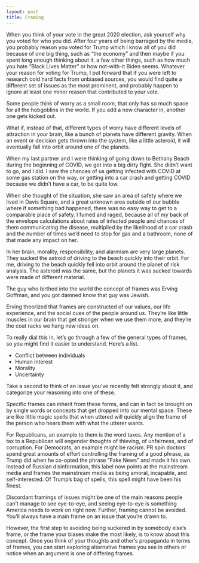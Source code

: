 ```yaml
---
layout: post
title: Framing
---
```


When you think of your vote in the great 2020 election, ask yourself why you voted for who you did. After four years of being barraged by the media, you probably reason you voted for Trump which I know all of you did because of one big thing, such as “the economy” and then maybe if you spent long enough thinking about it, a few other things, such as how much you hate “Black Lives Matter” or how not-with-it Biden seems. Whatever your reason for voting for Trump, I put forward that if you were left to research cold hard facts from unbiased sources, you would find quite a different set of issues as the most prominent, and probably happen to ignore at least one minor reason that contributed to your vote.

Some people think of worry as a small room, that only has so much space for all the hobgoblins in the world. If you add a new character in, another one gets kicked out.

What if, instead of that, different types of worry have different levels of attraction in your brain, like a bunch of planets have different gravity. When an event or decision gets thrown into the system, like a little asteroid, it will eventually fall into orbit around one of the planets.

When my last partner and I were thinking of going down to Bethany Beach during the beginning of COVID, we got into a big dirty fight. She didn’t want to go, and I did. I saw the chances of us getting infected with COVID at some gas station on the way, or getting into a car crash and getting COVID because we didn’t have a car, to be quite low.

When she thought of the situation, she saw an area of safety where we lived in Davis Square, and a great unknown area outside of our bubble where if something bad happened, there was no easy way to get to a comparable place of safety. I fumed and raged, because all of my back of the envelope calculations about rates of infected people and chances of them communicating the disease, multiplied by the likelihood of a car crash and the number of times we’d need to stop for gas and a bathroom, none of that made any impact on her.

In her brain, morality, responsibility, and alarmism are very large planets. They sucked the astroid of driving to the beach quickly into their orbit. For me, driving to the beach quickly fell into orbit around the planet of risk analysis. The asteroid was the same, but the planets it was sucked towards were made of different material.

The guy who birthed into the world the concept of frames was Erving Goffman, and you got damned know that guy was Jewish.

Erving theorized that frames are constructed of our values, our life experience, and the social cues of the people around us. They’re like little muscles in our brain that get stronger when we use them more, and they’re the coat racks we hang new ideas on.

To really dial this in, let’s go through a few of the general types of frames, so you might find it easier to understand. Here’s a list.

* Conflict between individuals
* Human interest
* Morality
* Uncertainty

Take a second to think of an issue you’ve recently felt strongly about it, and categorize your reasoning into one of these.

Specific frames can inherit from these forms, and can in fact be brought on by single words or concepts that get dropped into our mental space. These are like little magic spells that when uttered will quickly align the frame of the person who hears them with what the utterer wants.

For Republicans, an example to them is the word taxes. Any mention of a tax to a Republican will engender thoughts of thieving, of unfairness, and of corruption. For Democrats, an example might be racism. PR spin doctors spend great amounts of effort controlling the framing of a good phrase, as Trump did when he co-opted the phrase “Fake News” and made it his own. Instead of Russian disinformation, this label now points at the mainstream media and frames the mainstream media as being amoral, incapable, and self-interested. Of Trump’s bag of spells, this spell might have been his finest.

Discordant framings of issues might be one of the main reasons people can’t manage to see eye-to-eye, and seeing eye-to-eye is something America needs to work on right now. Further, framing cannot be avoided. You’ll always have a main frame on an issue that you’re drawn to.

However, the first step to avoiding being suckered in by somebody else’s frame, or the frame your biases make the most likely, is to know about this concept. Once you think of your thoughts and other’s propaganda in terms of frames, you can start exploring alternative frames you see in others or notice when an argument is one of differing frames.
